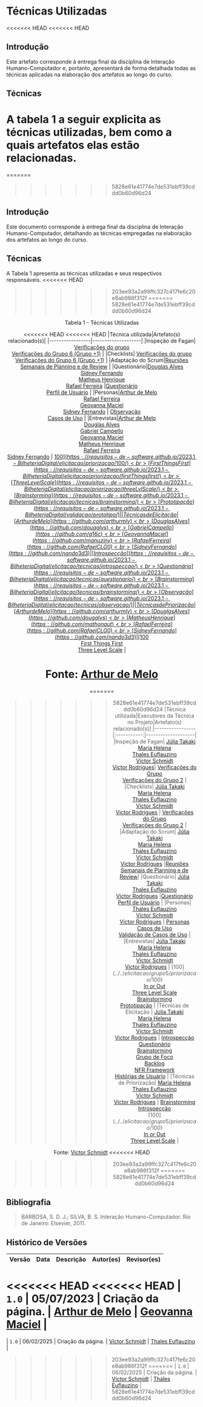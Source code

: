 # Técnicas Utilizadas

<<<<<<< HEAD
<<<<<<< HEAD
## Introdução

Este artefato corresponde à entrega final da disciplina de Interação Humano-Computador e, portanto, apresentará de forma detalhada todas as técnicas aplicadas na elaboração dos artefatos ao longo do curso.

## Técnicas

A tabela 1 a seguir explicita as técnicas utilizadas, bem como a quais artefatos elas estão relacionadas.
=======
=======
>>>>>>> 5828e61e41774e7de531ebff39cddd0b60d96d24
## Introdução  

Este documento corresponde à entrega final da disciplina de Interação Humano-Computador, detalhando as técnicas empregadas na elaboração dos artefatos ao longo do curso.  

## Técnicas  

A Tabela 1 apresenta as técnicas utilizadas e seus respectivos responsáveis.
<<<<<<< HEAD
>>>>>>> 203ee93a2a99ffc327c417fe6c20e8ab986f312f
=======
>>>>>>> 5828e61e41774e7de531ebff39cddd0b60d96d24

<center>

Tabela 1 - Técnicas Utilizadas

<<<<<<< HEAD
<<<<<<< HEAD
|Técnica utilizada|Artefato(s) relacionado(s)|
|-----------------|--------------------|
|Inspeção de Fagan| [Verificações do grupo](https://github.com/Requisitos-de-Software/2024.2-TesouroDireto/docs/verificacao/grupo5) <br> [Verificações do Grupo 6 (Grupo +1)](https://github.com/Requisitos-de-Software/2024.2-TesouroDireto/docs/verificacao/grupo6) |
|Checklists| [Verificações do grupo](https://github.com/Requisitos-de-Software/2024.2-TesouroDireto/docs/verificacao/grupo5) <br> [Verificações do Grupo 6 (Grupo +1)](https://github.com/Requisitos-de-Software/2024.2-TesouroDireto/docs/verificacao/grupo6) |
|Adaptação do Scrum|[Reuniões Semanais de Planning e de Review](https://github.com/Requisitos-de-Software/2024.2-TesouroDireto/docs/Atas) |
|Questionário|[Douglas Alves](https://github.com/dougalvs) <br> [Sidney Fernando](https://github.com/nando3d3) <br> [Matheus Henrique](https://github.com/mathonaut) <br> [Rafael Ferreira](https://github.com/RafaelCLG0)  |[Questionário](https://requisitos-de-software.github.io/2023.1-BilheteriaDigital/elicitacao/tecnicas/questionario/) <br> [Perfil de Usuário](https://requisitos-de-software.github.io/2023.1-BilheteriaDigital/elicitacao/perfil_de_usuario/) |
|Personas|[Arthur de Melo](https://github.com/arthurmlv) <br> [Rafael Ferreira](https://github.com/RafaelCLG0) <br>  [Geovanna Maciel](https://github.com/manuziny) <br> [Sidney Fernando](https://github.com/nando3d3) | [Observação](https://requisitos-de-software.github.io/2023.1-BilheteriaDigital/elicitacao/tecnicas/observacao/) <br> [Casos de Uso](https://requisitos-de-software.github.io/2023.1-BilheteriaDigital/modelagem/useCase/) |
|Entrevistas|[Arthur de Melo](https://github.com/arthurmlv) <br> [Douglas Alves](https://github.com/dougalvs) <br> [Gabriel Campello](https://github.com/g16c) <br> [Geovanna Maciel](https://github.com/manuziny) <br>[Matheus Henrique](https://github.com/mathonaut) <br> [Rafael Ferreira](https://github.com/RafaelCLG0) <br> [Sidney Fernando](https://github.com/nando3d3) | [100$](https://requisitos-de-software.github.io/2023.1-BilheteriaDigital/elicitacao/priorizacao/100/) <br> [First Things First](https://requisitos-de-software.github.io/2023.1-BilheteriaDigital/elicitacao/priorizacao/firstThingsfirst/) <br> [Three Level Scale](https://requisitos-de-software.github.io/2023.1-BilheteriaDigital/elicitacao/priorizacao/threeLvlScale/) <br> [Brainstorming](https://requisitos-de-software.github.io/2023.1-BilheteriaDigital/elicitacao/tecnicas/brainstorming/) <br> [Prototipação](https://requisitos-de-software.github.io/2023.1-BilheteriaDigital/validacao/prototipo/) |
|Técnicas de Elicitação | [Arthur de Melo](https://github.com/arthurmlv) <br> [Douglas Alves](https://github.com/dougalvs) <br> [Gabriel Campello](https://github.com/g16c) <br> [Geovanna Maciel](https://github.com/manuziny) <br> [Rafael Ferreira](https://github.com/RafaelCLG0) <br> [Sidney Fernando](https://github.com/nando3d3) | [Introspecção](https://requisitos-de-software.github.io/2023.1-BilheteriaDigital/elicitacao/tecnicas/introspeccao/) <br> [Questionário](https://requisitos-de-software.github.io/2023.1-BilheteriaDigital/elicitacao/tecnicas/questionario/) <br> [Brainstorming](https://requisitos-de-software.github.io/2023.1-BilheteriaDigital/elicitacao/tecnicas/brainstorming/) <br> [Observação](https://requisitos-de-software.github.io/2023.1-BilheteriaDigital/elicitacao/tecnicas/observacao/) |
|Técnicas de Priorização|  [Arthur de Melo](https://github.com/arthurmlv) <br> [Douglas Alves](https://github.com/dougalvs) <br>[Matheus Henrique](https://github.com/mathonaut) <br> [Rafael Ferreira](https://github.com/RafaelCLG0) <br> [Sidney Fernando](https://github.com/nando3d3) | [100$](https://requisitos-de-software.github.io/2023.1-BilheteriaDigital/elicitacao/priorizacao/100/) <br> [First Things First](https://requisitos-de-software.github.io/2023.1-BilheteriaDigital/elicitacao/priorizacao/firstThingsfirst/) <br> [Three Level Scale](https://requisitos-de-software.github.io/2023.1-BilheteriaDigital/elicitacao/priorizacao/threeLvlScale/) |


Fonte: [Arthur de Melo](https://github.com/arthurmlv)
=======
=======
>>>>>>> 5828e61e41774e7de531ebff39cddd0b60d96d24
|Técnica utilizada|Executores da Técnica no Projeto|Artefato(s) relacionado(s)|
|-----------------|:-----------:|--------------------|
|Inspeção de Fagan| [Júlia Takaki](https://github.com/juliatakaki) <br> [Maria Helena](https://github.com/MariaCHelena) <br> [Thales Euflauzino](https://github.com/thaleseuflauzino) <br> [Víctor Schmidt](https://github.com/moonshinerd) <br> [Victor Rodrigues](https://github.com/ViictorHugoo)| [Verificações do Grupo](../../verificacao/grupo5/entrega1/planej2-e1)<br> [Verificações do Grupo 2](../../verificacao/grupo6/entrega1/planej2-e1) |
|Checklists| [Júlia Takaki](https://github.com/juliatakaki) <br> [Maria Helena](https://github.com/MariaCHelena) <br> [Thales Euflauzino](https://github.com/thaleseuflauzino) <br> [Víctor Schmidt](https://github.com/moonshinerd) <br> [Victor Rodrigues](https://github.com/ViictorHugoo) | [Verificações do Grupo](../../verificacao/grupo5/entrega1/planej2-e1)<br> [Verificações do Grupo 2](../../verificacao/grupo6/entrega1/planej2-e1) |
|Adaptação do Scrum| [Júlia Takaki](https://github.com/juliatakaki) <br> [Maria Helena](https://github.com/MariaCHelena) <br> [Thales Euflauzino](https://github.com/thaleseuflauzino) <br> [Víctor Schmidt](https://github.com/moonshinerd) <br> [Victor Rodrigues](https://github.com/ViictorHugoo) |[Reuniões Semanais de Planning e de Review](../../Atas/ata01)|
|Questionário| [Júlia Takaki](https://github.com/juliatakaki) <br> [Thales Euflauzino](https://github.com/thaleseuflauzino) <br> [Victor Rodrigues](https://github.com/ViictorHugoo) |[Questionário](../../elicitacao/grupo5/definicao-perfil_de_usuario/questionario) <br> [Perfil de Usuário](../../elicitacao/grupo5/definicao-perfil_de_usuario/perfil-usuario) |
|Personas| [Thales Euflauzino](https://github.com/thaleseuflauzino) <br> [Víctor Schmidt](https://github.com/moonshinerd) <br> [Victor Rodrigues](https://github.com/ViictorHugoo) | [Personas](../../elicitacao/grupo5/personas) <br> [Casos de Uso](../../modelagem-pt1/casos-de-uso) <br> [Validação de Casos de Uso](../../modelagem-pt1/validacaoCasodeUso) |
|Entrevistas| [Júlia Takaki](https://github.com/juliatakaki) <br> [Maria Helena](https://github.com/MariaCHelena) <br> [Thales Euflauzino](https://github.com/thaleseuflauzino) <br> [Víctor Schmidt](https://github.com/moonshinerd) <br> [Victor Rodrigues](https://github.com/ViictorHugoo) | [100$](../../elicitacao/grupo5/priorizacao/100$) <br> [In or Out](../elicitacao/grupo5/priorizacao/inorout.md) <br> [Three Level Scale](../../elicitacao/grupo5/priorizacao/threelevelscale) <br> [Brainstorming](../../elicitacao/grupo5/brainstorm) <br> [Prototipação](../../validacao/modelo) |
|Técnicas de Elicitação | [Júlia Takaki](https://github.com/juliatakaki) <br> [Maria Helena](https://github.com/MariaCHelena) <br> [Thales Euflauzino](https://github.com/thaleseuflauzino) <br> [Víctor Schmidt](https://github.com/moonshinerd) <br> [Victor Rodrigues](https://github.com/ViictorHugoo) | [Introspecção](../../elicitacao/grupo5/introspeccao) <br> [Questionário](../../elicitacao/grupo5/definicao-perfil_de_usuario/questionario) <br> [Brainstorming](../../elicitacao/grupo5/brainstorm) <br> [Grupo de Foco](../../elicitacao/grupo5/grupo-de-foco) <br> [Backlog](../../modelagem-pt2/backlog) <br> [NFR Framework](../../modelagem-pt2/nfr_framework) <br> [Histórias de Usuário](../../modelagem-pt2/userstories) |
|Técnicas de Priorização| [Maria Helena](https://github.com/MariaCHelena) <br> [Thales Euflauzino](https://github.com/thaleseuflauzino) <br> [Víctor Schmidt](https://github.com/moonshinerd) <br> [Victor Rodrigues](https://github.com/ViictorHugoo) | [Brainstorming](../../elicitacao/grupo5/brainstorm) <br> [Introspecção](../../elicitacao/grupo5/introspeccao) <br> [100$](../../elicitacao/grupo5/priorizacao/100$) <br> [In or Out](../elicitacao/grupo5/priorizacao/inorout.md) <br> [Three Level Scale](../../elicitacao/grupo5/priorizacao/threelevelscale) |


Fonte: [Víctor Schmidt](https://github.com/moonshinerd)
<<<<<<< HEAD
>>>>>>> 203ee93a2a99ffc327c417fe6c20e8ab986f312f
=======
>>>>>>> 5828e61e41774e7de531ebff39cddd0b60d96d24

</center>

## Bibliografia

> BARBOSA, S. D. J.; SILVA, B. S. Interação Humano-Computador. Rio de Janeiro: Elsevier, 2011.

## Histórico de Versões

| Versão | Data       | Descrição          | Autor(es)                                        | Revisor(es)                                    |
| ------ | ---------- | ------------------ | ------------------------------------------------ | ---------------------------------------------- |
<<<<<<< HEAD
<<<<<<< HEAD
| `1.0`  | 05/07/2023 | Criação da página. | [Arthur de Melo](https://github.com/arthurmlv) | [Geovanna Maciel](https://github.com/manuziny)  |
=======
| `1.0`  | 06/02/2025 | Criação da página. | [Víctor Schmidt](https://github.com/moonshinerd) |  [Thales Euflauzino](https://github.com/thaleseuflauzino) |
>>>>>>> 203ee93a2a99ffc327c417fe6c20e8ab986f312f
=======
| `1.0`  | 06/02/2025 | Criação da página. | [Víctor Schmidt](https://github.com/moonshinerd) |  [Thales Euflauzino](https://github.com/thaleseuflauzino) |
>>>>>>> 5828e61e41774e7de531ebff39cddd0b60d96d24
